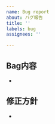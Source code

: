 ```yaml
---
name: Bug report
about: バグ報告
title: ''
labels: bug
assignees: ''

---
```


## Bag内容
-  

## 修正方針
- 

